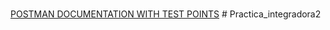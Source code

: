 #
[POSTMAN DOCUMENTATION WITH TEST POINTS](https://planetary-station-427459.postman.co/workspace/Testing~3617fc38-8c87-4af6-86c6-15f73f962105/collection/27209918-b7e6c026-c296-4cca-bd6c-8943e2f1f35d?action=share&creator=27209918)
#   P r a c t i c a _ i n t e g r a d o r a 2  
 